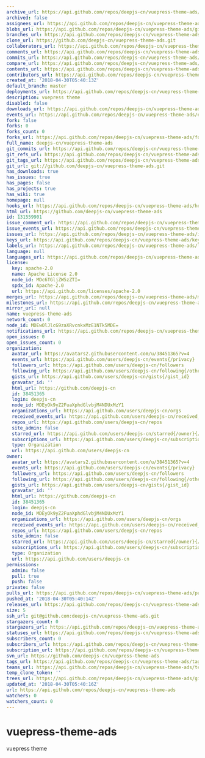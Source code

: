 ```yaml
---
archive_url: https://api.github.com/repos/deepjs-cn/vuepress-theme-ads/{archive_format}{/ref}
archived: false
assignees_url: https://api.github.com/repos/deepjs-cn/vuepress-theme-ads/assignees{/user}
blobs_url: https://api.github.com/repos/deepjs-cn/vuepress-theme-ads/git/blobs{/sha}
branches_url: https://api.github.com/repos/deepjs-cn/vuepress-theme-ads/branches{/branch}
clone_url: https://github.com/deepjs-cn/vuepress-theme-ads.git
collaborators_url: https://api.github.com/repos/deepjs-cn/vuepress-theme-ads/collaborators{/collaborator}
comments_url: https://api.github.com/repos/deepjs-cn/vuepress-theme-ads/comments{/number}
commits_url: https://api.github.com/repos/deepjs-cn/vuepress-theme-ads/commits{/sha}
compare_url: https://api.github.com/repos/deepjs-cn/vuepress-theme-ads/compare/{base}...{head}
contents_url: https://api.github.com/repos/deepjs-cn/vuepress-theme-ads/contents/{+path}
contributors_url: https://api.github.com/repos/deepjs-cn/vuepress-theme-ads/contributors
created_at: '2018-04-30T05:40:13Z'
default_branch: master
deployments_url: https://api.github.com/repos/deepjs-cn/vuepress-theme-ads/deployments
description: vuepress theme
disabled: false
downloads_url: https://api.github.com/repos/deepjs-cn/vuepress-theme-ads/downloads
events_url: https://api.github.com/repos/deepjs-cn/vuepress-theme-ads/events
fork: false
forks: 0
forks_count: 0
forks_url: https://api.github.com/repos/deepjs-cn/vuepress-theme-ads/forks
full_name: deepjs-cn/vuepress-theme-ads
git_commits_url: https://api.github.com/repos/deepjs-cn/vuepress-theme-ads/git/commits{/sha}
git_refs_url: https://api.github.com/repos/deepjs-cn/vuepress-theme-ads/git/refs{/sha}
git_tags_url: https://api.github.com/repos/deepjs-cn/vuepress-theme-ads/git/tags{/sha}
git_url: git://github.com/deepjs-cn/vuepress-theme-ads.git
has_downloads: true
has_issues: true
has_pages: false
has_projects: true
has_wiki: true
homepage: null
hooks_url: https://api.github.com/repos/deepjs-cn/vuepress-theme-ads/hooks
html_url: https://github.com/deepjs-cn/vuepress-theme-ads
id: 131559901
issue_comment_url: https://api.github.com/repos/deepjs-cn/vuepress-theme-ads/issues/comments{/number}
issue_events_url: https://api.github.com/repos/deepjs-cn/vuepress-theme-ads/issues/events{/number}
issues_url: https://api.github.com/repos/deepjs-cn/vuepress-theme-ads/issues{/number}
keys_url: https://api.github.com/repos/deepjs-cn/vuepress-theme-ads/keys{/key_id}
labels_url: https://api.github.com/repos/deepjs-cn/vuepress-theme-ads/labels{/name}
language: null
languages_url: https://api.github.com/repos/deepjs-cn/vuepress-theme-ads/languages
license:
  key: apache-2.0
  name: Apache License 2.0
  node_id: MDc6TGljZW5zZTI=
  spdx_id: Apache-2.0
  url: https://api.github.com/licenses/apache-2.0
merges_url: https://api.github.com/repos/deepjs-cn/vuepress-theme-ads/merges
milestones_url: https://api.github.com/repos/deepjs-cn/vuepress-theme-ads/milestones{/number}
mirror_url: null
name: vuepress-theme-ads
network_count: 0
node_id: MDEwOlJlcG9zaXRvcnkxMzE1NTk5MDE=
notifications_url: https://api.github.com/repos/deepjs-cn/vuepress-theme-ads/notifications{?since,all,participating}
open_issues: 0
open_issues_count: 0
organization:
  avatar_url: https://avatars2.githubusercontent.com/u/38451365?v=4
  events_url: https://api.github.com/users/deepjs-cn/events{/privacy}
  followers_url: https://api.github.com/users/deepjs-cn/followers
  following_url: https://api.github.com/users/deepjs-cn/following{/other_user}
  gists_url: https://api.github.com/users/deepjs-cn/gists{/gist_id}
  gravatar_id: ''
  html_url: https://github.com/deepjs-cn
  id: 38451365
  login: deepjs-cn
  node_id: MDEyOk9yZ2FuaXphdGlvbjM4NDUxMzY1
  organizations_url: https://api.github.com/users/deepjs-cn/orgs
  received_events_url: https://api.github.com/users/deepjs-cn/received_events
  repos_url: https://api.github.com/users/deepjs-cn/repos
  site_admin: false
  starred_url: https://api.github.com/users/deepjs-cn/starred{/owner}{/repo}
  subscriptions_url: https://api.github.com/users/deepjs-cn/subscriptions
  type: Organization
  url: https://api.github.com/users/deepjs-cn
owner:
  avatar_url: https://avatars2.githubusercontent.com/u/38451365?v=4
  events_url: https://api.github.com/users/deepjs-cn/events{/privacy}
  followers_url: https://api.github.com/users/deepjs-cn/followers
  following_url: https://api.github.com/users/deepjs-cn/following{/other_user}
  gists_url: https://api.github.com/users/deepjs-cn/gists{/gist_id}
  gravatar_id: ''
  html_url: https://github.com/deepjs-cn
  id: 38451365
  login: deepjs-cn
  node_id: MDEyOk9yZ2FuaXphdGlvbjM4NDUxMzY1
  organizations_url: https://api.github.com/users/deepjs-cn/orgs
  received_events_url: https://api.github.com/users/deepjs-cn/received_events
  repos_url: https://api.github.com/users/deepjs-cn/repos
  site_admin: false
  starred_url: https://api.github.com/users/deepjs-cn/starred{/owner}{/repo}
  subscriptions_url: https://api.github.com/users/deepjs-cn/subscriptions
  type: Organization
  url: https://api.github.com/users/deepjs-cn
permissions:
  admin: false
  pull: true
  push: false
private: false
pulls_url: https://api.github.com/repos/deepjs-cn/vuepress-theme-ads/pulls{/number}
pushed_at: '2018-04-30T05:40:14Z'
releases_url: https://api.github.com/repos/deepjs-cn/vuepress-theme-ads/releases{/id}
size: 5
ssh_url: git@github.com:deepjs-cn/vuepress-theme-ads.git
stargazers_count: 0
stargazers_url: https://api.github.com/repos/deepjs-cn/vuepress-theme-ads/stargazers
statuses_url: https://api.github.com/repos/deepjs-cn/vuepress-theme-ads/statuses/{sha}
subscribers_count: 0
subscribers_url: https://api.github.com/repos/deepjs-cn/vuepress-theme-ads/subscribers
subscription_url: https://api.github.com/repos/deepjs-cn/vuepress-theme-ads/subscription
svn_url: https://github.com/deepjs-cn/vuepress-theme-ads
tags_url: https://api.github.com/repos/deepjs-cn/vuepress-theme-ads/tags
teams_url: https://api.github.com/repos/deepjs-cn/vuepress-theme-ads/teams
temp_clone_token: ''
trees_url: https://api.github.com/repos/deepjs-cn/vuepress-theme-ads/git/trees{/sha}
updated_at: '2018-04-30T05:40:16Z'
url: https://api.github.com/repos/deepjs-cn/vuepress-theme-ads
watchers: 0
watchers_count: 0
---
```


# vuepress-theme-ads
vuepress theme
